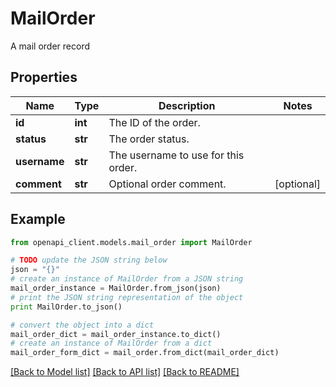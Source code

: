 # MailOrder

A mail order record

## Properties
Name | Type | Description | Notes
------------ | ------------- | ------------- | -------------
**id** | **int** | The ID of the order. | 
**status** | **str** | The order status. | 
**username** | **str** | The username to use for this order. | 
**comment** | **str** | Optional order comment. | [optional] 

## Example

```python
from openapi_client.models.mail_order import MailOrder

# TODO update the JSON string below
json = "{}"
# create an instance of MailOrder from a JSON string
mail_order_instance = MailOrder.from_json(json)
# print the JSON string representation of the object
print MailOrder.to_json()

# convert the object into a dict
mail_order_dict = mail_order_instance.to_dict()
# create an instance of MailOrder from a dict
mail_order_form_dict = mail_order.from_dict(mail_order_dict)
```
[[Back to Model list]](../README.md#documentation-for-models) [[Back to API list]](../README.md#documentation-for-api-endpoints) [[Back to README]](../README.md)


